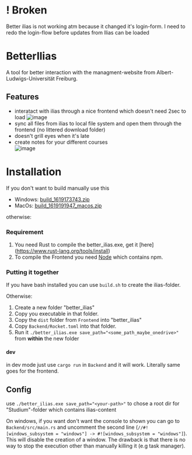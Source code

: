 # ! Broken
Better ilias is not working atm because it changed it's login-form. I need to redo the login-flow before updates from Ilias can be loaded

# BetterIlias
A tool for better interaction with the managment-website from Albert-Ludwigs-Universität Freiburg.


## Features
* interatact with ilias through a nice frontend which doesn't need 2sec to load
![image](https://user-images.githubusercontent.com/39526136/111999674-7c42d800-8b1d-11eb-8462-b31d891e3d5a.png)
* sync all files from ilias to local file system and open them through the frontend (no littered download folder)
* doesn't grill eyes when it's late
* create notes for your different courses  
![image](https://user-images.githubusercontent.com/39526136/114848177-b894eb80-9dde-11eb-9022-939e089322da.png)

# Installation
If you don't want to build manually use this
* Windows: [build_1619173743.zip](https://github.com/Septias/BetterIlias/files/6364627/build_1619173743.zip)
* MacOs: [build_1619191947_macos.zip](https://github.com/Septias/BetterIlias/files/6366910/build_1619191947_macos.zip)

otherwise:

### Requirement
1. You need Rust to compile the better_ilias.exe, get it [here] (https://www.rust-lang.org/tools/install)
2. To compile the Frontend you need [Node](https://nodejs.org/en/) which contains npm. 

### Putting it together
If you have bash installed you can use `build.sh` to create the ilias-folder.

Otherwise:
1. Create a new folder "better_ilias"
2. Copy you executable in that folder.
3. Copy the `dist` folder from `Frontend` into "better_ilias"
4. Copy `Backend/Rocket.toml` into that folder.
5. Run it `./better_ilias.exe save_path="<some_path_maybe_onedrive>"` from **within** the new folder

#### dev
in dev mode just use `cargo run` in `Backend` and it will work. Literally same goes for the frontend. 

## Config
use `./better_ilias.exe save_path="<your-path>"` to chose a root dir for "Studium"-folder which contains ilias-content 

On windows, if you want don't want the console to shown you can go to `Backend/src/main.rs` and uncomment the second line (`//#![windows_subsystem = "windows"] -> #![windows_subsystem = "windows"]`). This will disable the creation of a window. The drawback is that there is no way to stop the execution other than manually killing it (e.g task manager).

